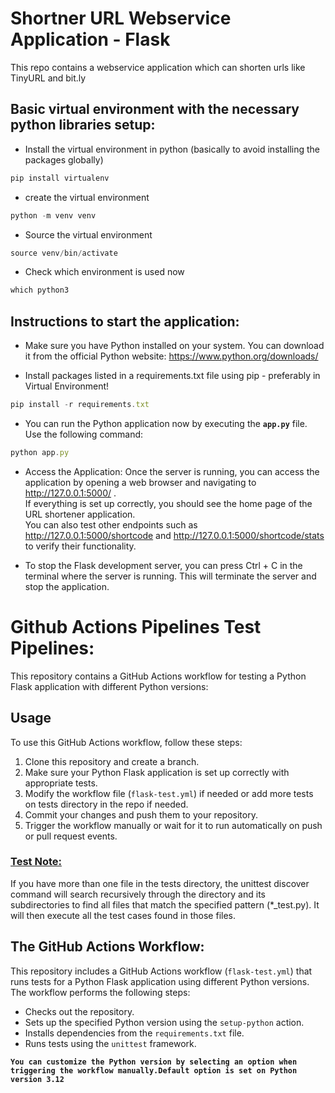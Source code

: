 # Shortner URL Webservice Application - Flask
This repo contains a webservice application which can shorten urls like TinyURL and bit.ly

## Basic virtual environment with the necessary python libraries setup:

- Install the virtual environment in python (basically to avoid installing the packages globally)

```jsx
pip install virtualenv
```

- create the virtual environment

```jsx
python -m venv venv
```

- Source the virtual environment

```jsx
source venv/bin/activate
```

- Check which environment is used now

```jsx
which python3
```

## Instructions to start the application:

- Make sure you have Python installed on your system. You can download it from the official Python website: https://www.python.org/downloads/

- Install packages listed in a requirements.txt file using pip - preferably in Virtual Environment!

```jsx
pip install -r requirements.txt
```
- You can run the Python application now by executing the **`app.py`** file. Use the following command:

```jsx
python app.py
```
- Access the Application:
Once the server is running, you can access the application by opening a web browser and navigating to http://127.0.0.1:5000/ .<br>
If everything is set up correctly, you should see the home page of the URL shortener application. <br>
You can also test other endpoints such as http://127.0.0.1:5000/shortcode and http://127.0.0.1:5000/shortcode/stats to verify their functionality.

- To stop the Flask development server, you can press Ctrl + C in the terminal where the server is running. This will terminate the server and stop the application.

# Github Actions Pipelines Test Pipelines:

This repository contains a GitHub Actions workflow for testing a Python Flask application with different Python versions:

## Usage

To use this GitHub Actions workflow, follow these steps:

1. Clone this repository and create a branch.
2. Make sure your Python Flask application is set up correctly with appropriate tests.
3. Modify the workflow file (`flask-test.yml`) if needed or add more tests on tests directory in the repo if needed.
4. Commit your changes and push them to your repository.
5. Trigger the workflow manually or wait for it to run automatically on push or pull request events.

### <ins>Test Note:</ins>

If you have more than one file in the tests directory, the unittest discover command will search recursively through the directory and its subdirectories to find all files that match the specified pattern (*_test.py). It will then execute all the test cases found in those files.

## The GitHub Actions Workflow:

This repository includes a GitHub Actions workflow (`flask-test.yml`) that runs tests for a Python Flask application using different Python versions. The workflow performs the following steps:

- Checks out the repository.
- Sets up the specified Python version using the `setup-python` action.
- Installs dependencies from the `requirements.txt` file.
- Runs tests using the `unittest` framework.

**`You can customize the Python version by selecting an option when triggering the workflow manually.Default option is set on Python version 3.12`**